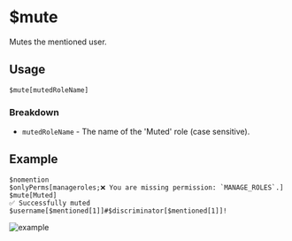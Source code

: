 # $mute
Mutes the mentioned user.

## Usage
```
$mute[mutedRoleName]
```

### Breakdown
- `mutedRoleName` - The name of the 'Muted' role (case sensitive).

## Example
```
$nomention
$onlyPerms[manageroles;❌ You are missing permission: `MANAGE_ROLES`.]
$mute[Muted]
✅ Successfully muted $username[$mentioned[1]]#$discriminator[$mentioned[1]]!
```

![example](https://user-images.githubusercontent.com/69215413/123551542-4aef2f00-d740-11eb-82ca-381f5c5efcb3.png)
